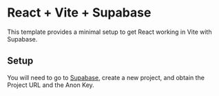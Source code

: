 # React + Vite + Supabase
This template provides a minimal setup to get React working in Vite with Supabase.

## Setup
You will need to go to [Supabase](https://supabase.com/), create a new project,
and obtain the Project URL and the Anon Key.
